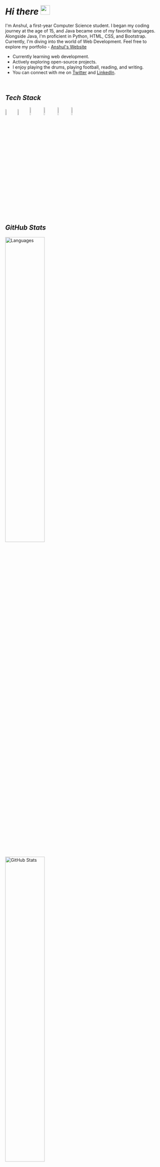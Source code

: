 # ***Hi there*** <img src="https://raw.githubusercontent.com/MartinHeinz/MartinHeinz/master/wave.gif" width="30px">

I'm Anshul, a first-year Computer Science student. I began my coding journey at the age of 15, and Java became one of my favorite languages. Alongside Java, I'm proficient in Python, HTML, CSS, and Bootstrap. Currently, I'm diving into the world of Web Development. Feel free to explore my portfolio - [Anshul's Website](https://anshul439.github.io/Personal-Website/)

- Currently learning web development.
- Actively exploring open-source projects.
- I enjoy playing the drums, playing football, reading, and writing.
- You can connect with me on [Twitter](https://twitter.com/Anshul_439) and [LinkedIn](https://www.linkedin.com/in/anshul-wadhwa). 

<br>

## ***Tech Stack***
<p>
   <img src="https://cdn.worldvectorlogo.com/logos/html-1.svg" style="width: 7%;">
   <img src="https://cdn.worldvectorlogo.com/logos/css-3.svg" style="width: 7%;">
   <img src="https://cdn.worldvectorlogo.com/logos/bootstrap-4.svg" style="width: 8%;">
   <img src="https://cdn.worldvectorlogo.com/logos/logo-javascript.svg" style="width: 8%;">
   <img src="https://cdn.icon-icons.com/icons2/2415/PNG/512/java_original_logo_icon_146458.png" style="width: 8%;">
<!--    <img src="https://cdn.worldvectorlogo.com/logos/java.svg" style="width: 8%; margin-right: 10px" /> -->
   <img src="https://cdn.worldvectorlogo.com/logos/python-5.svg" style="width: 8%;">
</p>

<br>

## ***GitHub Stats***
<p >
   <img src="https://github-readme-stats.vercel.app/api/top-langs/?username=Anshul439&layout=compact&theme=radical" alt="Languages" style="width: 50%;" >
</p>
   
<br>

<img src="https://github-readme-stats.vercel.app/api?username=Anshul439&show_icons=true&theme=radical" alt="GitHub Stats" align="center" style="width: 50%;">

<br>

<img src="https://github-readme-streak-stats.herokuapp.com/?user=Anshul439&theme=radical" alt="GitHub Streak Stats" style="width: 50%;">







<!--START_SECTION:activity-->
<!-- 1. 🎉 Created a new issue in [Dev-Geeks](https://github.com/pranjay-poddar/Dev-Geeks)
2. 💪 Opened a pull request in [my-repo](https://github.com/your-username/my-repo)
3. 🌟 Starred [another-user/repo](https://github.com/another-user/repo)
4. 🗣 Commented on issue [#123](https://github.com/another-user/repo/issues/123)
5. 🚀 Released version 1.0.0 of [my-package](https://github.com/your-username/my-package) -->
<!--END_SECTION:activity-->

